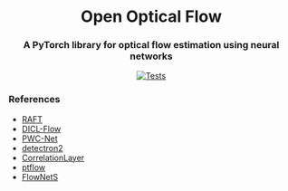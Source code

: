 <h1 align="center">Open Optical Flow</h1>
<h3 align="center">A PyTorch library for optical flow estimation using neural networks</h3>

<div align='center'>

[![Tests](https://github.com/neu-vig/openoptflow/actions/workflows/package-test.yml/badge.svg)](https://github.com/neu-vig/openoptflow/actions/workflows/package-test.yml)
<!-- [![Code style](https://github.com/neu-vig/openoptflow/actions/workflows/linting.yml/badge.svg)](https://github.com/neu-vig/openoptflow/actions/workflows/linting.yml) -->
<!-- [![Code coverage](https://github.com/neu-vig/openoptflow/actions/workflows/codecov.yml/badge.svg)](https://github.com/neu-vig/openoptflow/actions/workflows/codecov.yml) -->

</div>


### References

- [RAFT](https://github.com/princeton-vl/RAFT)
- [DICL-Flow](https://github.com/jytime/DICL-Flow)
- [PWC-Net](https://github.com/NVlabs/PWC-Net)
- [detectron2](https://github.com/facebookresearch/detectron2)
- [CorrelationLayer](https://github.com/oblime/CorrelationLayer)
- [ptflow](https://github.com/hmorimitsu/ptlflow)
- [FlowNetS](https://github.com/ClementPinard/FlowNetPytorch)
